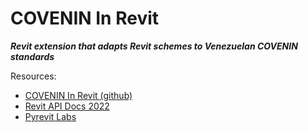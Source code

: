 # COVENIN In Revit
***Revit extension that adapts Revit schemes to Venezuelan COVENIN standards***

Resources:  
- [COVENIN In Revit (github)](https://github.com/icristianhernandez/covenin-revit)  
- [Revit API Docs 2022](https://www.revitapidocs.com/2022/)  
- [Pyrevit Labs](https://pyrevitlabs.notion.site/)  

